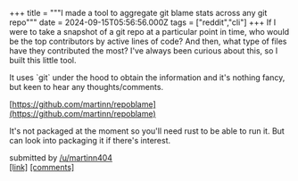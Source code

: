 +++
title = """I made a tool to aggregate git blame stats across any git repo"""
date = 2024-09-15T05:56:56.000Z
tags = ["reddit","cli"]
+++
If I were to take a snapshot of a git repo at a particular point in time, who would be the top contributors by active lines of code? And then, what type of files have they contributed the most? I've always been curious about this, so I built this little tool.

It uses \`git\` under the hood to obtain the information and it's nothing fancy, but keen to hear any thoughts/comments.

[https://github.com/martinn/repoblame](https://github.com/martinn/repoblame)

It's not packaged at the moment so you'll need rust to be able to run it. But can look into packaging it if there's interest.

submitted by [/u/martinn404](https://www.reddit.com/user/martinn404)  
[\[link\]](https://www.reddit.com/r/commandline/comments/1fh5pjo/i_made_a_tool_to_aggregate_git_blame_stats_across/) [\[comments\]](https://www.reddit.com/r/commandline/comments/1fh5pjo/i_made_a_tool_to_aggregate_git_blame_stats_across/)
